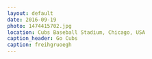 ```yaml
---
layout: default
date: 2016-09-19
photo: 1474415702.jpg
location: Cubs Baseball Stadium, Chicago, USA
caption_header: Go Cubs
caption: freihgruoegh
---
```

